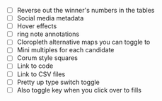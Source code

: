 - [ ] Reverse out the winner's numbers in the tables
- [ ] Social media metadata
- [ ] Hover effects
- [ ] ring note annotations
- [ ] Cloropleth alternative maps you can toggle to
- [ ] Mini multiples for each candidate
- [ ] Corum style squares
- [ ] Link to code
- [ ] Link to CSV files
- [ ] Pretty up type switch toggle
- [ ] Also toggle key when you click over to fills
